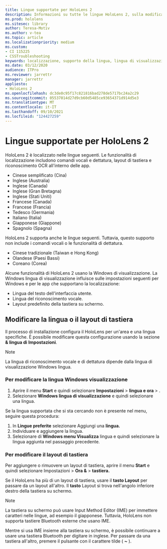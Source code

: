 ```yaml
---
title: Lingue supportate per HoloLens 2
description: Informazioni su tutte le lingue HoloLens 2, sulla modifica dei layout di tastiera e sull'aggiornamento Windows lingua di visualizzazione.
ms.prod: hololens
ms.sitesec: library
author: Teresa-Motiv
ms.author: v-tea
ms.topic: article
ms.localizationpriority: medium
ms.custom:
- CI 115225
- CSSTroubleshooting
keywords: localizzazione, supporto della lingua, lingua di visualizzazione, lingua della tastiera, IME, layout di tastiera
ms.date: 03/12/2020
audience: ITPro
ms.reviewer: jarrettr
manager: jarrettr
appliesto:
- HoloLens 2
ms.openlocfilehash: dc3de0c95f17c821816bad278de5717bc24a2c29
ms.sourcegitcommit: 05537014d27d9cb60d5485ce93654371d914d5e3
ms.translationtype: MT
ms.contentlocale: it-IT
ms.lasthandoff: 09/10/2021
ms.locfileid: "124427259"
---
```

# <a name="supported-languages-for-hololens-2"></a>Lingue supportate per HoloLens 2

HoloLens 2 è localizzato nelle lingue seguenti. Le funzionalità di localizzazione includono comandi vocali e dettatura, layout di tastiera e riconoscimento OCR all'interno delle app.

- Cinese semplificato (Cina)
- Inglese (Australia)
- Inglese (Canada)
- Inglese (Gran Bretagna)
- Inglese (Stati Uniti)
- Francese (Canada)
- Francese (Francia)
- Tedesco (Germania)
- Italiano (Italia)
- Giapponese (Giappone)
- Spagnolo (Spagna)

HoloLens 2 supporta anche le lingue seguenti. Tuttavia, questo supporto non include i comandi vocali o le funzionalità di dettatura.

- Cinese tradizionale (Taiwan e Hong Kong)
- Olandese (Paesi Bassi)
- Coreano (Corea)

Alcune funzionalità di HoloLens 2 usano la Windows di visualizzazione. La Windows lingua di visualizzazione influisce sulle impostazioni seguenti per Windows e per le app che supportano la localizzazione:

- Lingua del testo dell'interfaccia utente.
- Lingua del riconoscimento vocale.
- Layout predefinito della tastiera su schermo.

## <a name="change-the-language-or-keyboard-layout"></a>Modificare la lingua o il layout di tastiera

Il processo di installazione configura il HoloLens per un'area e una lingua specifiche. È possibile modificare questa configurazione usando la sezione **& lingua di** **Impostazioni**.

> [!NOTE]  
> La lingua di riconoscimento vocale e di dettatura dipende dalla lingua di visualizzazione Windows lingua.

### <a name="to-change-the-windows-display-language"></a>Per modificare la lingua Windows visualizzazione

1. Aprire il menu **Start** e quindi selezionare **Impostazioni**  >  **lingua e ora**  >  .
2. Selezionare **Windows lingua di visualizzazione** e quindi selezionare una lingua.  

Se la lingua supportata che si sta cercando non è presente nel menu, seguire questa procedura:  

1. In **Lingue preferite** selezionare Aggiungi una **lingua.**
2. Individuare e aggiungere la lingua.
3. Selezionare di **Windows menu Visualizza** lingua e quindi selezionare la lingua aggiunta nel passaggio precedente.

### <a name="to-change-the-keyboard-layout"></a>Per modificare il layout di tastiera

Per aggiungere o rimuovere un layout di tastiera, aprire il menu **Start** e quindi selezionare Impostazioni  >  **Ora &**  >  **tastiera.**

Se il HoloLens ha più di un layout di tastiera, usare il **tasto Layout** per passare da un layout all'altro. Il **tasto** Layout si trova nell'angolo inferiore destro della tastiera su schermo.

> [!NOTE]  
> La tastiera su schermo può usare Input Method Editor (IME) per immettere caratteri nelle lingue, ad esempio il giapponese. Tuttavia, HoloLens non supporta tastiere Bluetooth esterne che usano IME.
>  
> Mentre si usa IME insieme alla tastiera su schermo, è possibile continuare a usare una tastiera Bluetooth per digitare in inglese. Per passare da una tastiera all'altro, premere il pulsante con il carattere tilde ( **~** ).
